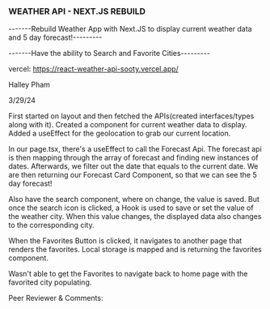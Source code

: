 ### WEATHER API - NEXT.JS REBUILD


-------Rebuild Weather App with Next.JS to display current weather data and 5 day forecast!---------


-------Have the ability to Search and Favorite Cities---------

vercel: https://react-weather-api-sooty.vercel.app/

Halley Pham


3/29/24


First started on layout and then fetched the APIs(created interfaces/types along with it). Created a component for current weather data to display. Added a useEffect for the geolocation to grab our current location. 

In our page.tsx, there's a useEffect to call the Forecast Api. The forecast api is then mapping through the array of forecast and finding new instances of dates. Afterwards, we filter out the date that equals to the current date. We are then returning our Forecast Card Component, so that we can see the 5 day forecast!

Also have the search component, where on change, the value is saved. But once the search icon is clicked, a Hook is used to save or set the value of the weather city. When this value changes, the displayed data also changes to the corresponding city.

When the Favorites Button is clicked, it navigates to another page that renders the favorites. Local storage is mapped and is returning the favorites component.

Wasn't able to get the Favorites to navigate back to home page with the favorited city populating.


Peer Reviewer & Comments:

